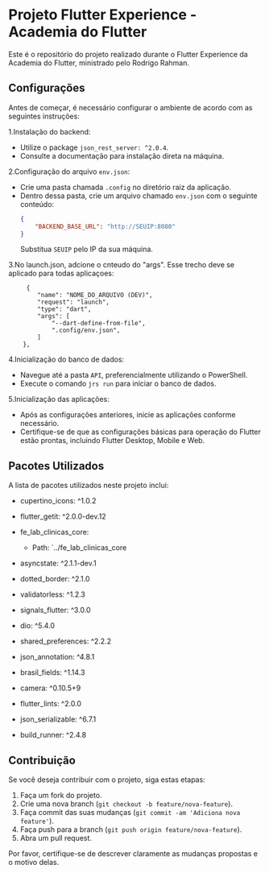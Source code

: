 # Projeto Flutter Experience - Academia do Flutter

Este é o repositório do projeto realizado durante o Flutter Experience da Academia do Flutter, ministrado pelo Rodrigo Rahman.

## Configurações

Antes de começar, é necessário configurar o ambiente de acordo com as seguintes instruções:

1.Instalação do backend:
   - Utilize o package `json_rest_server: ^2.0.4`.
   - Consulte a documentação para instalação direta na máquina.

2.Configuração do arquivo `env.json`:
   - Crie uma pasta chamada `.config` no diretório raiz da aplicação.
   - Dentro dessa pasta, crie um arquivo chamado `env.json` com o seguinte conteúdo:
     ```json
     {
         "BACKEND_BASE_URL": "http://SEUIP:8080"
     }
     ```
     Substitua `SEUIP` pelo IP da sua máquina.
     
3.No launch.json, adcione o cnteudo do "args". Esse trecho deve se aplicado para todas aplicaçoes:
 
         {
            "name": "NOME_DO_ARQUIVO (DEV)",
            "request": "launch",
            "type": "dart",
            "args": [
                "--dart-define-from-file",
                ".config/env.json",
            ]
        },

4.Inicialização do banco de dados:
   - Navegue até a pasta `API`, preferencialmente utilizando o PowerShell.
   - Execute o comando `jrs run` para iniciar o banco de dados.

5.Inicialização das aplicações:
   - Após as configurações anteriores, inicie as aplicações conforme necessário.
   - Certifique-se de que as configurações básicas para operação do Flutter estão prontas, incluindo Flutter Desktop, Mobile e Web.

## Pacotes Utilizados

A lista de pacotes utilizados neste projeto inclui:

- cupertino_icons: ^1.0.2
- flutter_getit: ^2.0.0-dev.12
- fe_lab_clinicas_core:
  - Path: `../fe_lab_clinicas_core
- asyncstate: ^2.1.1-dev.1
- dotted_border: ^2.1.0
- validatorless: ^1.2.3
- signals_flutter: ^3.0.0

- dio: ^5.4.0
- shared_preferences: ^2.2.2
- json_annotation: ^4.8.1
- brasil_fields: ^1.14.3
- camera: ^0.10.5+9
- flutter_lints: ^2.0.0
- json_serializable: ^6.7.1
- build_runner: ^2.4.8

## Contribuição

Se você deseja contribuir com o projeto, siga estas etapas:

1. Faça um fork do projeto.
2. Crie uma nova branch (`git checkout -b feature/nova-feature`).
3. Faça commit das suas mudanças (`git commit -am 'Adiciona nova feature'`).
4. Faça push para a branch (`git push origin feature/nova-feature`).
5. Abra um pull request.

Por favor, certifique-se de descrever claramente as mudanças propostas e o motivo delas.

